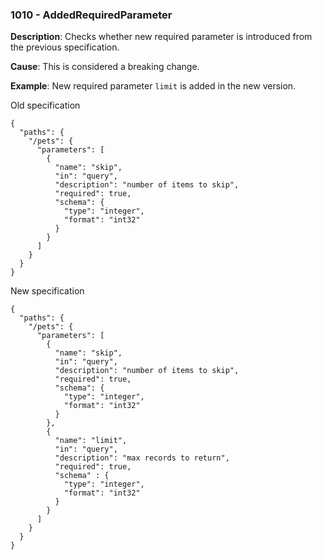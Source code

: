 ### 1010 - AddedRequiredParameter

**Description**: Checks whether new required parameter is introduced from the previous specification. 

**Cause**: This is considered a breaking change.

**Example**: New required parameter `limit` is added in the new version.

Old specification
```json5
{
  "paths": {
    "/pets": {
      "parameters": [
        {
          "name": "skip",
          "in": "query",
          "description": "number of items to skip",
          "required": true,
          "schema": {
            "type": "integer",
            "format": "int32"
          }
        }
      ]
    }
  } 
}
```

New specification
```json5
{
  "paths": {
    "/pets": {
      "parameters": [
        {
          "name": "skip",
          "in": "query",
          "description": "number of items to skip",
          "required": true,
          "schema": {
            "type": "integer",
            "format": "int32"
          }
        },
        {
          "name": "limit",
          "in": "query",
          "description": "max records to return",
          "required": true,
          "schema" : {
            "type": "integer",
            "format": "int32"
          }
        }
      ]
    }
  } 
}
```
